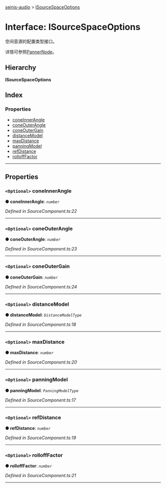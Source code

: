 [seinjs-audio](../README.md) > [ISourceSpaceOptions](../interfaces/isourcespaceoptions.md)

# Interface: ISourceSpaceOptions

空间音源的配置类型接口。

详情可参照[PannerNode](https://developer.mozilla.org/en-US/docs/Web/API/PannerNode)。

## Hierarchy

**ISourceSpaceOptions**

## Index

### Properties

* [coneInnerAngle](isourcespaceoptions.md#coneinnerangle)
* [coneOuterAngle](isourcespaceoptions.md#coneouterangle)
* [coneOuterGain](isourcespaceoptions.md#coneoutergain)
* [distanceModel](isourcespaceoptions.md#distancemodel)
* [maxDistance](isourcespaceoptions.md#maxdistance)
* [panningModel](isourcespaceoptions.md#panningmodel)
* [refDistance](isourcespaceoptions.md#refdistance)
* [rolloffFactor](isourcespaceoptions.md#rollofffactor)

---

## Properties

<a id="coneinnerangle"></a>

### `<Optional>` coneInnerAngle

**● coneInnerAngle**: *`number`*

*Defined in SourceComponent.ts:22*

___
<a id="coneouterangle"></a>

### `<Optional>` coneOuterAngle

**● coneOuterAngle**: *`number`*

*Defined in SourceComponent.ts:23*

___
<a id="coneoutergain"></a>

### `<Optional>` coneOuterGain

**● coneOuterGain**: *`number`*

*Defined in SourceComponent.ts:24*

___
<a id="distancemodel"></a>

### `<Optional>` distanceModel

**● distanceModel**: *`DistanceModelType`*

*Defined in SourceComponent.ts:18*

___
<a id="maxdistance"></a>

### `<Optional>` maxDistance

**● maxDistance**: *`number`*

*Defined in SourceComponent.ts:20*

___
<a id="panningmodel"></a>

### `<Optional>` panningModel

**● panningModel**: *`PanningModelType`*

*Defined in SourceComponent.ts:17*

___
<a id="refdistance"></a>

### `<Optional>` refDistance

**● refDistance**: *`number`*

*Defined in SourceComponent.ts:19*

___
<a id="rollofffactor"></a>

### `<Optional>` rolloffFactor

**● rolloffFactor**: *`number`*

*Defined in SourceComponent.ts:21*

___

